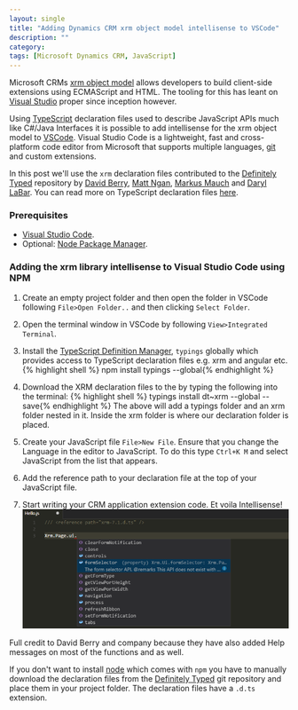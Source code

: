 ```yaml
---
layout: single
title: "Adding Dynamics CRM xrm object model intellisense to VSCode"
description: ""
category: 
tags: [Microsoft Dynamics CRM, JavaScript]
---
```



Microsoft CRMs [xrm object model](https://msdn.microsoft.com/en-us/library/gg328474.aspx) allows developers to build client-side extensions using ECMAScript and HTML. The tooling for this has leant on [Visual Studio](https://visualstudio.com) proper since inception however. 

Using [TypeScript](https://www.typescriptlang.org) declaration files used to describe JavaScript APIs much like C#/Java Interfaces it is possible to add intellisense for the xrm object model to [VSCode](https://code.visualstudio.com). Visual Studio Code is a lightweight, fast and cross-platform code editor from Microsoft that supports multiple languages, [git](https://git-scm.com) and custom extensions.

In this post we'll use the `xrm` declaration files contributed to the [Definitely Typed](http://definitelytyped.org) repository by [David Berry](https://github.com/6ix4our/), [Matt Ngan](https://github.com/mattngan/), [Markus Mauch](https://github.com/markusmauch/) and [Daryl LaBar](https://github.com/daryllabar). You can read more on TypeScript declaration files [here](https://www.typescriptlang.org/docs/handbook/declaration-files/introduction.html).

### Prerequisites

- [Visual Studio Code](https://code.visualstudio.com).
- Optional: [Node Package Manager](https://www.npmjs.com).

### Adding the xrm library intellisense to Visual Studio Code using NPM

1. Create an empty project folder and then open the folder in VSCode following `File>Open Folder..` and then clicking `Select Folder`.
2. Open the terminal window in VSCode by following `View>Integrated Terminal`.
3. Install the [TypeScript Definition Manager](http://tsdpm.org), `typings` globally which provides access to TypeScript declaration files e.g. xrm and angular etc.
    {% highlight shell %}
    npm install typings --global{% endhighlight %}
4. Download the XRM declaration files to the by typing the following into the terminal:
    {% highlight shell %}
    typings install dt~xrm --global --save{% endhighlight %}
The above will add a typings folder and an xrm folder nested in it. Inside the xrm folder is where our declaration folder is placed.

5. Create your JavaScript file `File>New File`. Ensure that you change the Language in the editor to JavaScript. To do this type `Ctrl+K M` and select JavaScript from the list that appears.
6. Add the reference path to your declaration file at the top of your JavaScript file.
7. Start writing your CRM application extension code. Et voila Intellisense!
   ![XRM.page Intellisense in Visual Studio Code](/assets/XRM_intellisense.png)

Full credit to David Berry and company because they have also added Help messages on most of the functions and as well.

If you don't want to install [node](https://nodejs.org) which comes with `npm` you have to manually download the declaration files from the [Definitely Typed](https://github.com/DefinitelyTyped/DefinitelyTyped) git repository and place them in your project folder. The declaration files have a `.d.ts` extension.